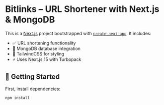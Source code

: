 # Bitlinks – URL Shortener with Next.js & MongoDB

This is a [Next.js](https://nextjs.org) project bootstrapped with [`create-next-app`](https://github.com/vercel/next.js/tree/canary/packages/create-next-app). It includes:

- ✅ URL shortening functionality
- 🔗 MongoDB database integration
- 🎨 TailwindCSS for styling
- ⚡ Uses Next.js 15 with Turbopack

## 🚀 Getting Started

First, install dependencies:

```bash
npm install